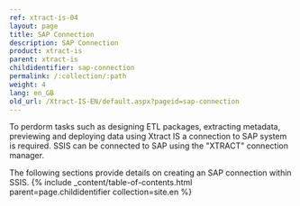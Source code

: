 ```yaml
---
ref: xtract-is-04
layout: page
title: SAP Connection
description: SAP Connection
product: xtract-is
parent: xtract-is
childidentifier: sap-connection
permalink: /:collection/:path
weight: 4
lang: en_GB
old_url: /Xtract-IS-EN/default.aspx?pageid=sap-connection
---
```


To perdorm tasks such as designing ETL packages, extracting metadata, previewing and deploying data using Xtract IS a connection to SAP system is required. SSIS can be connected to SAP using the "XTRACT" connection manager.

The following sections provide details on creating an SAP connection within SSIS.
{% include _content/table-of-contents.html parent=page.childidentifier collection=site.en %}